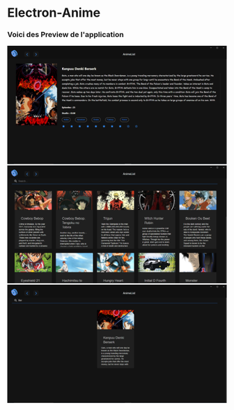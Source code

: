 # Electron-Anime

### Voici des Preview de l'application

![](https://github.com/CodeIuk0/Electron-Anime/blob/main/PreviewImg/Capture02.PNG)
![](https://github.com/CodeIuk0/Electron-Anime/blob/main/PreviewImg/Preview00.PNG)
![](https://github.com/CodeIuk0/Electron-Anime/blob/main/PreviewImg/Preview01.PNG)
